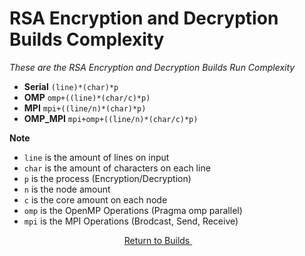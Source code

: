 # RSA Encryption and Decryption Builds Complexity
*These are the RSA Encryption and Decryption Builds Run Complexity*

+ **Serial** `(line)*(char)*p`
+ **OMP** `omp+((line)*(char/c)*p)`
+ **MPI** `mpi+((line/n)*(char)*p)`
+ **OMP_MPI** `mpi+omp+((line/n)*(char/c)*p)`

**Note**
+ `line` is the amount of lines on input
+ `char` is the amount of characters on each line
+ `p` is the process (Encryption/Decryption)
+ `n` is the node amount
+ `c` is the core amount on each node
+ `omp` is the OpenMP Operations (Pragma omp parallel)
+ `mpi` is the MPI Operations (Brodcast, Send, Receive)

<p align="center">
    <a href="https://github.com/ReinhartC/Parallel-RSA-on-Raspberry-Pi/tree/master/Builds">
        Return to Builds
    </a>  
</p>